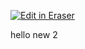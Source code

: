 <p><a target="_blank" href="https://app.eraser.io/workspace/0guQEWnwBpMrScs3eFOF" id="edit-in-eraser-github-link"><img alt="Edit in Eraser" src="https://firebasestorage.googleapis.com/v0/b/second-petal-295822.appspot.com/o/images%2Fgithub%2FOpen%20in%20Eraser.svg?alt=media&amp;token=968381c8-a7e7-472a-8ed6-4a6626da5501"></a></p>

hello new 2



<!--- Eraser file: https://app.eraser.io/workspace/0guQEWnwBpMrScs3eFOF --->